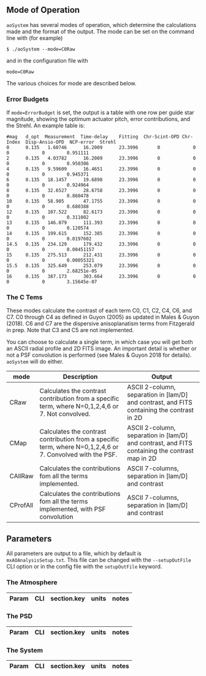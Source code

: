 
## Mode of Operation

`aoSystem` has several modes of operation, which determine the calculations made and the format of the output. The mode can be set on the command line with (for example)
```
$ ./aoSystem --mode=C0Raw
```
and in the configuration file with
```
mode=C0Raw
```
The various choices for mode are described below.

### Error Budgets

If `mode=ErrorBudget` is set, the output is a table with one row per guide star magnitude, showing the optimum actuator pitch, error contributions, and the Strehl.  An example table is:
```
#mag   d_opt  Measurement  Time-delay    Fitting  Chr-Scint-OPD Chr-Index  Disp-Ansio-OPD  NCP-error  Strehl
0      0.135   1.60746      16.2009      23.3996       0            0           0            0        0.951111
2      0.135   4.03782      16.2009      23.3996       0            0           0            0        0.950306
4      0.135   9.59609      16.4651      23.3996       0            0           0            0        0.945371
6      0.135   18.1457      19.6898      23.3996       0            0           0            0        0.924964
8      0.135   32.6527      28.6758      23.3996       0            0           0            0        0.860478
10     0.135   58.905       47.1755      23.3996       0            0           0            0        0.680388
12     0.135   107.522      82.6173      23.3996       0            0           0            0        0.311002
13     0.135   146.079      111.393      23.3996       0            0           0            0        0.120574
14     0.135   199.615      152.385      23.3996       0            0           0            0        0.0197602
14.5   0.135   234.129      179.432      23.3996       0            0           0            0        0.00451157
15     0.135   275.513      212.431      23.3996       0            0           0            0        0.00055321
15.5   0.135   325.649      253.079      23.3996       0            0           0            0        2.68251e-05
16     0.135   387.173      303.664      23.3996       0            0           0            0        3.15645e-07
```

### The C Tems

These modes calculate the contrast of each term C0, C1, C2, C4, C6, and C7. C0 through C4 as defined in Guyon (2005) as updated in Males & Guyon (2018). C6 and C7 are the dispersive anisoplanatism terms from Fitzgerald in prep.  Note that C3 and C5 are not implemented.

You can choose to calculate a single term, in which case you will get both an ASCII radial profile and 2D FITS image.  An important detail is whether or not a PSF convolution is performed (see Males & Guyon 2018 for details). `aoSystem` will do either. 

| mode      |  Description                                                        | Output
|-----------|---------------------------------------------------------------------|----------------------------|
| C<N>Raw   | Calculates the contrast contribution from a specific term, where N=0,1,2,4,6 or 7.  Not convolved.| ASCII 2-column, separation in [lam/D] and contrast, and FITS containing the contrast in 2D |
| C<N>Map   | Calculates the contrast contribution from a specific term, where N=0,1,2,4,6 or 7.  Convolved with the PSF.  | ASCII 2-column, separation in [lam/D] and contrast, and FITS containing the contrast map in 2D|
| CAllRaw   | Calculates the contributions fom all the terms implemented.  | ASCII 7-columns, separation in [lam/D] and contrast |
| CProfAll  | Calculates the contributions fom all the terms implemented, with PSF convolution | ASCII 7-columns, separation in [lam/D] and contrast |

## Parameters

All parameters are output to a file, which by default is `mxAOAnalysisSetup.txt`.  This file can be changed with the `--setupOutFile` CLI option or in the config file with the `setupOutFile` keyword.

### The Atmosphere

| Param   | CLI      | section.key | units | notes      |
|---------|----------|-------------|-------|------------------|

### The PSD

| Param   | CLI      | section.key | units | notes      |
|---------|----------|-------------|-------|------------------|

### The System

| Param   | CLI      | section.key | units | notes      |
|---------|----------|-------------|-------|------------------|
